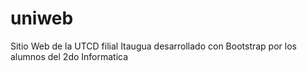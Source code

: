 # uniweb
Sitio Web de la UTCD filial Itaugua desarrollado con Bootstrap por los alumnos del 2do Informatica
